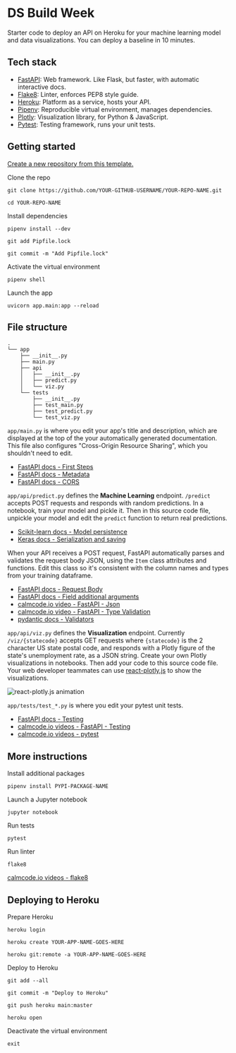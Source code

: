 # DS Build Week 

Starter code to deploy an API on Heroku for your machine learning model and data visualizations. You can deploy a baseline in 10 minutes.

## Tech stack
- [FastAPI](https://fastapi.tiangolo.com/): Web framework. Like Flask, but faster, with automatic interactive docs.
- [Flake8](https://flake8.pycqa.org/en/latest/): Linter, enforces PEP8 style guide.
- [Heroku](https://devcenter.heroku.com/): Platform as a service, hosts your API.
- [Pipenv](https://pipenv.pypa.io/en/latest/): Reproducible virtual environment, manages dependencies.
- [Plotly](https://plotly.com/python/): Visualization library, for Python & JavaScript.
- [Pytest](https://docs.pytest.org/en/stable/): Testing framework, runs your unit tests.

## Getting started

[Create a new repository from this template.](https://github.com/Lambda-School-Labs/ds-bw/generate)

Clone the repo
```
git clone https://github.com/YOUR-GITHUB-USERNAME/YOUR-REPO-NAME.git

cd YOUR-REPO-NAME
```

Install dependencies
```
pipenv install --dev

git add Pipfile.lock

git commit -m "Add Pipfile.lock"
```

Activate the virtual environment
```
pipenv shell
```

Launch the app
```
uvicorn app.main:app --reload
```

## File structure

```
.
└── app
    ├── __init__.py
    ├── main.py
    ├── api
    │   ├── __init__.py
    │   ├── predict.py
    │   └── viz.py    
    └── tests
        ├── __init__.py
        ├── test_main.py
        ├── test_predict.py
        └── test_viz.py
```

`app/main.py` is where you edit your app's title and description, which are displayed at the top of the your automatically generated documentation. This file also configures "Cross-Origin Resource Sharing", which you shouldn't need to edit. 

- [FastAPI docs - First Steps](https://fastapi.tiangolo.com/tutorial/first-steps/)
- [FastAPI docs - Metadata](https://fastapi.tiangolo.com/tutorial/metadata/)
- [FastAPI docs - CORS](https://fastapi.tiangolo.com/tutorial/cors/)

`app/api/predict.py` defines the **Machine Learning** endpoint. `/predict` accepts POST requests and responds with random predictions. In a notebook, train your model and pickle it. Then in this source code file, unpickle your model and edit the `predict` function to return real predictions.

- [Scikit-learn docs - Model persistence](https://scikit-learn.org/stable/modules/model_persistence.html)
- [Keras docs - Serialization and saving](https://keras.io/guides/serialization_and_saving/)

When your API receives a POST request, FastAPI automatically parses and validates the request body JSON, using the `Item` class attributes and functions. Edit this class so it's consistent with the column names and types from your training dataframe. 

- [FastAPI docs - Request Body](https://fastapi.tiangolo.com/tutorial/body/)
- [FastAPI docs - Field additional arguments](https://fastapi.tiangolo.com/tutorial/schema-extra-example/#field-additional-arguments)
- [calmcode.io video - FastAPI - Json](https://calmcode.io/fastapi/json.html)
- [calmcode.io video - FastAPI - Type Validation](https://calmcode.io/fastapi/type-validation.html)
- [pydantic docs - Validators](https://pydantic-docs.helpmanual.io/usage/validators/)

`app/api/viz.py` defines the **Visualization** endpoint. Currently `/viz/{statecode}` accepts GET requests where `{statecode}` is the 2 character US state postal code, and responds with a Plotly figure of the state's unemployment rate, as a JSON string. Create your own Plotly visualizations in notebooks. Then add your code to this source code file. Your web developer teammates can use [react-plotly.js](https://github.com/plotly/react-plotly.js/) to show the visualizations.

![react-plotly.js animation](https://media.giphy.com/media/j3QG8qVBQcpKvCfO3T/giphy.gif)

`app/tests/test_*.py` is where you edit your pytest unit tests. 

- [FastAPI docs - Testing](https://fastapi.tiangolo.com/tutorial/testing/)
- [calmcode.io videos - FastAPI - Testing](https://calmcode.io/fastapi/testing-one.html)
- [calmcode.io videos - pytest](https://calmcode.io/pytest/introduction.html)

## More instructions

Install additional packages
```
pipenv install PYPI-PACKAGE-NAME
```

Launch a Jupyter notebook
```
jupyter notebook
```

Run tests
```
pytest
```

Run linter
```
flake8
```

[calmcode.io videos - flake8](https://calmcode.io/flake8/introduction.html)

## Deploying to Heroku

Prepare Heroku
```
heroku login

heroku create YOUR-APP-NAME-GOES-HERE

heroku git:remote -a YOUR-APP-NAME-GOES-HERE
```

Deploy to Heroku
```
git add --all

git commit -m "Deploy to Heroku"

git push heroku main:master

heroku open
```

Deactivate the virtual environment
```
exit
```

